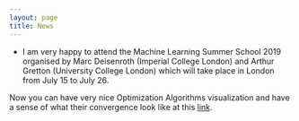 ```yaml
---
layout: page
title: News
---
```


* I am very happy to attend the Machine Learning Summer School 2019 organised by Marc Deisenroth (Imperial College London) and Arthur Gretton (University College London) which will take place in London from July 15 to July 26.

Now you can have very nice Optimization Algorithms visualization and have a sense of what their convergence look like at this [link](https://tondji.github.io/Optimization-for-Machine-Learning-Codes/Visualization.html).


<!--- No news for now ! -->

<!--- https://github.com/tondji/tondji.github.io/tree/master/Optimization-for-Machine-Learning-Codes/Visualization.html! -->
